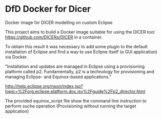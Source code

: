 # DfD Docker for Dicer
Docker image for DICER modelling on custom Eclipse 

This project aims to build a Docker image suitable for using the DICER tool  https://github.com/DICERs/DICER in a container.

To obtain this result it was necessary to add some plugin to the default installation of Eclipse and find a way to use Eclipse itself (a GUI application) via Docker.

"Installation and updates are managed in Eclipse using a provisioning platform called p2. Fundamentally, p2 is a technology for provisioning and managing Eclipse- and Equinox-based applications."

http://help.eclipse.org/neon/index.jsp?topic=%2Forg.eclipse.platform.doc.isv%2Fguide%2Fp2_director.html

The provided equinox_script file show the command line instruction to perform suche operation (Provisioning without running the target application)


